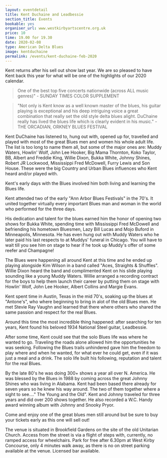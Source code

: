 ```yaml
---
layout: eventdetail
title: Kent Duchaine and Leadbessie
section_title: Events
bookable: yes
organiser_url: www.westkirbyartscentre.org.uk
price: 10
time: 19.00 for 19.30
date: 2020-02-08
type: American Delta Blues
image: kentduchaine
permalink: /events/kent-duchaine-feb-2020
---
```


Kent returns after his sell out show last year. We are so pleased to have Kent back this year for what will be one of the highlights of our 2020 calendar.

> One of the best top five concerts nationwide (across ALL music genres)" -  SUNDAY TIMES COLOR SUPPLEMENT

> "Not only is Kent know as a well known master of the blues, his guitar playing is exceptional and his deep intriguing voice a great combination that really set the old style delta blues alight. DuChaine really has lived the blues life which is clearly evident in his music." -  THE ORCADIAN, ORKNEY BLUES FESTIVAL

Kent DuChaine has listened to, hung out with, opened up for, travelled and played with most
of the great Blues men and women his whole adult life. The list is too long to name them
all, but some of the major ones are:  Muddy Waters, Howlin' Wolf, John Lee Hooker,
Big Mama Thornton, Koko Taylor, BB, Albert and Freddie King, Willie Dixon, Bukka White,
Johnny Shines, Robert JR Lockwood, Mississippi Fred McDowell, Furry Lewis and Son House.
These were the big Country and Urban Blues influences who Kent heard and/or played with.

Kent's early days with the Blues involved him both living and learning the Blues life.

Kent attended two of the early "Ann Arbor Blues Festivals" in the 70's. It united together
virtually every important Blues man and woman in the world who performed for the three days.

His dedication and talent for the blues earned him the honor of opening two shows for
Bukka White, spending time with Mississippi Fred McDowell and befriending his hometown
Bluesmen, Lazy Bill Lucas and Mojo Buford in Minneapolis, Minnesota. He has even hung out
with Muddy Waters who he later paid his last respects to at Muddys' funeral in Chicago.
You will have to wait till you see him on stage to hear if he took up Muddy's offer of
some reefer and  Champagne!

The Blues were happening all around Kent at this time and he ended up playing alongside
Kim Wilson in a band called "Aces, Straights & Shuffles". Willie Dixon heard the band and
complimented Kent on his slide playing sounding like a young Muddy Waters. Willie arranged
a recording contract for the boys to help them launch their career by putting them on stage
with Howlin' Wolf, John Lee Hooker, Albert Collins and Margie Evans.

Kent spent time in Austin, Texas in the mid 70's, soaking up the blues at "Antone's", who
where beginning to bring in alot of the old Blues men. He met Stevie Ray Vaughn and
learned that there where others who shared the same passion and respect for the real Blues.

Around this time the most incredible thing happened: after searching for ten years, Kent
found his beloved 1934 National Steel guitar, Leadbessie.

After some time, Kent could see that the solo Blues life was where he wanted to go.
Traveling the roads alone allowed him the opportunities he was seeking. Following the Blues
trails unhindered gave him the freedom to play where and when he wanted, for what ever he
could get, even if it was just a meal and a drink.  The solo life built his following,
reputation and talent for the real Blues.

By the late 80's he was doing 300+ shows a year all over N. America. He was blessed by the
Blues in 1988 by coming across the great Johnny Shines who was living in Alabama. Kent had
been based there already for seven years so he knew his way around. The two of them
together where a sight to see...." The Young and the Old". Kent and Johnny traveled for
three years and did over 200 shows together. He also recorded a W.C. Handy award winning
album with Johnny and Snooky Pryor.

Come and enjoy one of the great blues men still around but be sure to buy your tickets
early as this one will sell out!

The venue is situated in Brookfield Gardens on the site of the old Unitarian Church. Access from the street is via a flight of steps with, currently, no ramped access for wheelchairs. Park for free after 6.30pm at West Kirby Concourse, only 4 minutes walk away, as there is no on street parking available at the venue. Licensed bar available.
